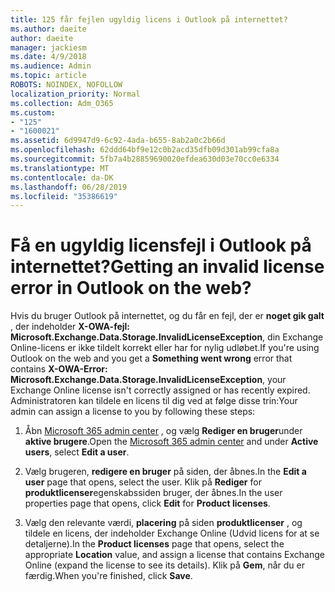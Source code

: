 ```yaml
---
title: 125 får fejlen ugyldig licens i Outlook på internettet?
ms.author: daeite
author: daeite
manager: jackiesm
ms.date: 4/9/2018
ms.audience: Admin
ms.topic: article
ROBOTS: NOINDEX, NOFOLLOW
localization_priority: Normal
ms.collection: Adm_O365
ms.custom:
- "125"
- "1600021"
ms.assetid: 6d9947d9-6c92-4ada-b655-8ab2a0c2b66d
ms.openlocfilehash: 62ddd64bf9e12c0b2acd35dfb09d301ab99cfa8a
ms.sourcegitcommit: 5fb7a4b28859690020efdea630d03e70cc0e6334
ms.translationtype: MT
ms.contentlocale: da-DK
ms.lasthandoff: 06/28/2019
ms.locfileid: "35386619"
---
```

# <a name="getting-an-invalid-license-error-in-outlook-on-the-web"></a><span data-ttu-id="0fb6f-102">Få en ugyldig licensfejl i Outlook på internettet?</span><span class="sxs-lookup"><span data-stu-id="0fb6f-102">Getting an invalid license error in Outlook on the web?</span></span>

<span data-ttu-id="0fb6f-103">Hvis du bruger Outlook på internettet, og du får en fejl, der er **noget gik galt** , der indeholder **X-OWA-fejl: Microsoft.Exchange.Data.Storage.InvalidLicenseException**, din Exchange Online-licens er ikke tildelt korrekt eller har for nylig udløbet.</span><span class="sxs-lookup"><span data-stu-id="0fb6f-103">If you're using Outlook on the web and you get a **Something went wrong** error that contains **X-OWA-Error: Microsoft.Exchange.Data.Storage.InvalidLicenseException**, your Exchange Online license isn't correctly assigned or has recently expired.</span></span> <span data-ttu-id="0fb6f-104">Administratoren kan tildele en licens til dig ved at følge disse trin:</span><span class="sxs-lookup"><span data-stu-id="0fb6f-104">Your admin can assign a license to you by following these steps:</span></span>
  
1. <span data-ttu-id="0fb6f-105">Åbn [Microsoft 365 admin center](https://portal.office.com/adminportal/home#/homepage) , og vælg **Rediger en bruger**under **aktive brugere**.</span><span class="sxs-lookup"><span data-stu-id="0fb6f-105">Open the [Microsoft 365 admin center](https://portal.office.com/adminportal/home#/homepage) and under **Active users**, select **Edit a user**.</span></span>

2. <span data-ttu-id="0fb6f-106">Vælg brugeren, **redigere en bruger** på siden, der åbnes.</span><span class="sxs-lookup"><span data-stu-id="0fb6f-106">In the **Edit a user** page that opens, select the user.</span></span> <span data-ttu-id="0fb6f-107">Klik på **Rediger** for **produktlicenser**egenskabssiden bruger, der åbnes.</span><span class="sxs-lookup"><span data-stu-id="0fb6f-107">In the user properties page that opens, click **Edit** for **Product licenses**.</span></span>

3. <span data-ttu-id="0fb6f-108">Vælg den relevante værdi, **placering** på siden **produktlicenser** , og tildele en licens, der indeholder Exchange Online (Udvid licens for at se detaljerne).</span><span class="sxs-lookup"><span data-stu-id="0fb6f-108">In the **Product licenses** page that opens, select the appropriate **Location** value, and assign a license that contains Exchange Online (expand the license to see its details).</span></span> <span data-ttu-id="0fb6f-109">Klik på **Gem**, når du er færdig.</span><span class="sxs-lookup"><span data-stu-id="0fb6f-109">When you're finished, click **Save**.</span></span>
